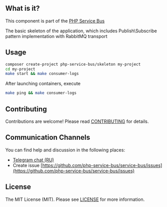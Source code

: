 ## What is it?
This component is part of the [PHP Service Bus](https://github.com/php-service-bus/service-bus)

The basic skeleton of the application, which includes Publish\Subscribe pattern implementation with RabbitMQ transport

## Usage

```bash
composer create-project php-service-bus/skeleton my-project
cd my-project
make start && make consumer-logs
```
After launching containers, execute

```bash
make ping && make consumer-logs
```
## Contributing
Contributions are welcome! Please read [CONTRIBUTING](CONTRIBUTING.md) for details.

## Communication Channels
You can find help and discussion in the following places:
* [Telegram chat (RU)](https://t.me/php_service_bus)
* Create issue [https://github.com/php-service-bus/service-bus/issues](https://github.com/php-service-bus/service-bus/issues)

## License

The MIT License (MIT). Please see [LICENSE](LICENSE.md) for more information.
